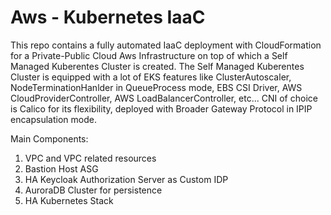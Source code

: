 # Aws - Kubernetes IaaC 
This repo contains a fully automated IaaC deployment with CloudFormation for a Private-Public Cloud Aws Infrastructure on top of which a Self Managed Kuberentes Cluster is created. 
The Self Managed Kuberentes Cluster is equipped with a lot of EKS features like ClusterAutoscaler, NodeTerminationHanlder in QueueProcess mode, EBS CSI Driver, AWS CloudProviderController, AWS LoadBalancerController, etc...
CNI of choice is Calico for its flexibility, deployed with Broader Gateway Protocol in IPIP encapsulation mode. 

Main Components:
1. VPC and VPC related resources
2. Bastion Host ASG
3. HA Keycloak Authorization Server as Custom IDP 
4. AuroraDB Cluster for persistence
5. HA Kubernetes Stack
